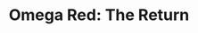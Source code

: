 ---
mission_id: orreturn
editorsChoice:
title: "Omega Red: The Return"
authors: 
    - "Jacob Lachance"
date:
filename: "orreturn.zip"
description: "While attempting to escape the Omega Red base after his first mission, Thomas Gant with Kyle Katarn and Jan Ors are shot down by Imperial anti-aircraft fire. While Jan and Kyle repair the ship, Thomas sets out to bring down the AA guns."
heroImage: 
levelReplaced:	TALAY
difficulty: yes
bm:	yes
fme: yes
wax: yes
three_do: yes
voc: yes
gmd: yes
vue: yes
lfd: yes
base: "New level from scratch" 
editors: "WdFUSE 2.00"

---